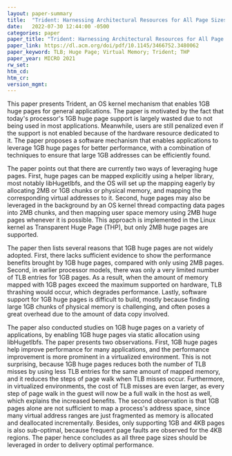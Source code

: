 ```yaml
---
layout: paper-summary
title:  "Trident: Harnessing Architectural Resources for All Page Sizes in x86 Processors"
date:   2022-07-30 12:44:00 -0500
categories: paper
paper_title: "Trident: Harnessing Architectural Resources for All Page Sizes in x86 Processors"
paper_link: https://dl.acm.org/doi/pdf/10.1145/3466752.3480062
paper_keyword: TLB; Huge Page; Virtual Memory; Trident; THP
paper_year: MICRO 2021
rw_set:
htm_cd:
htm_cr:
version_mgmt:
---
```


This paper presents Trident, an OS kernel mechanism that enables 1GB huge pages for general applications.
The paper is motivated by the fact that today's processor's 1GB huge page support is largely wasted due to not being
used in most applications. Meanwhile, users are still penalized even if the support is not enabled because of 
the hardware resource dedicated to it.
The paper proposes a software mechanism that enables applications to leverage 1GB huge pages for better performance,
with a combination of techniques to ensure that large 1GB addresses can be efficiently found.

The paper points out that there are currently two ways of leveraging huge pages. 
First, huge pages can be mapped explicitly using a helper library, most notably libHugetlbfs, and the OS will set up
the mapping eagerly by allocating 2MB or 1GB chunks or physical memory, and mapping the corresponding virtual
addresses to it.
Second, huge pages may also be leveraged in the background by an OS kernel thread compacting data pages into 2MB
chunks, and then mapping user space memory using 2MB huge pages whenever it is possible.
This approach is implemented in the Linux kernel as Transparent Huge Page (THP), but only 2MB huge pages are supported.

The paper then lists several reasons that 1GB huge pages are not widely adopted.
First, there lacks sufficient evidence to show the performance benefits brought by 1GB huge pages, compared with 
only using 2MB pages.
Second, in earlier processor models, there was only a very limited number of TLB entries for 1GB pages.
As a result, when the amount of memory mapped with 1GB pages exceed the maximum supported on hardware,
TLB thrashing would occur, which degrades performance.
Lastly, software support for 1GB huge pages is difficult to build, mostly because finding large 1GB chunks of physical
memory is challenging, and often poses a great overhead due to the amount of data copy involved.

The paper also conducted studies on 1GB huge pages on a variety of applications, by enabling 1GB huge pages via static
allocation using libHugetlbfs. 
The paper presents two observations. First, 1GB huge pages help improve performance for many applications, and the 
performance improvement is more prominent in a virtualized environment. 
This is not surprising, because 1GB huge pages reduces both the number of TLB misses by using less TLB entries for 
the same amount of mapped memory, and it reduces the steps of page walk when TLB misses occur.
Furthermore, in virtualized environments, the cost of TLB misses are even larger, as every step of page walk in the 
guest will now be a full walk in the host as well, which explains the increased benefits.
The second observation is that 1GB pages alone are not sufficient to map a process's address space, since many 
virtual address ranges are just fragmented as memory is allocated and deallocated incrementally.
Besides, only supporting 1GB and 4KB pages is also sub-optimal, because frequent page faults are observed for 
the 4KB regions. The paper hence concludes as all three page sizes should be leveraged in order to delivery optimal 
performance.
